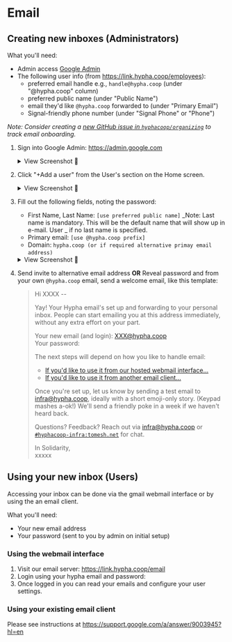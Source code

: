 
# Email

## Creating new inboxes (Administrators)

What you'll need:
- Admin access [Google Admin](https://admin.google.com)
- The following user info (from https://link.hypha.coop/employees):
    - preferred email handle e.g., `handle@hypha.coop` (under "@hypha.coop" column)
    - preferred public name (under "Public Name")
    - email they'd like `@hypha.coop` forwarded to (under "Primary Email")
    - Signal-friendly phone number (under "Signal Phone" or "Phone")

_Note: Consider creating a [new GitHub issue in `hyphacoop/organizing`](https://github.com/hyphacoop/organizing/issues/new) to track email onboarding._

1. Sign into Google Admin: https://admin.google.com
    <details>
      <summary>View Screenshot 🔎</summary>
      <img alt="Screenshot of Mailcow login page" src="images/email-mailbox-1.png" />
    </details>
2. Click "+Add a user" from the User's section on the Home screen.
    <details>
      <summary>View Screenshot 🔎</summary>
      <img alt="Screenshot of Mailcow mailbox tab" src="images/email-mailbox-2.png" />
    </details>
3. Fill out the following fields, noting the password:
    - First Name, Last Name: `[use preferred public name]`
      _Note: Last name is mandatory. This will be the default name that will show up in e-mail. User _ if no last name is specified.
    - Primary email: `[use @hypha.coop prefix]`
    - Domain: `hypha.coop (or if required alternative primay email address)`
    <details>
      <summary>View Screenshot 🔎</summary>
      <img alt="Screenshot of Mailcow mailbox creation popup" src="images/email-mailbox-3.png" />
    </details>

4. Send invite to alternative email address 
**OR**
Reveal password and from your own `@hypha.coop` email, send a welcome email, like this template:
    > Hi XXXX --
    >
    > Yay! Your Hypha email's set up and forwarding to your personal inbox. People can start emailing you at this address immediately, without any extra effort on your part.
    >
    > Your new email (and login): XXX@hypha.coop  
    > Your password: <xxxxxx>
    >
    > The next steps will depend on how you like to handle email:
    > - [If you'd like to use it from our hosted webmail interface...](#using-the-webmail-interface)
    > - [If you'd like to use it from another email client...](#using-your-existing-email-client)
    >
    > Once you're set up, let us know by sending a test email to infra@hypha.coop, ideally with a short emoji-only story. (Keypad mashes a-ok!) We'll send a friendly poke in a week if we haven't heard back.
    >
    > Questions? Feedback? Reach out via infra@hypha.coop or [`#hyphacoop-infra:tomesh.net`](https://chat.tomesh.net/#/room/#hyphacoop-infra:tomesh.net) for chat.
    >
    > In Solidarity,  
    > xxxxx

## Using your new inbox (Users)

Accessing your inbox can be done via the gmail webmail interface or by using the an email client.

What you'll need:
- Your new email address
- Your password (sent to you by admin on initial setup)

### Using the webmail interface

1. Visit our email server: https://link.hypha.coop/email
2. Login using your hypha email and password:
3. Once logged in you can read your emails and configure your user settings.

### Using your existing email client

Please see instructions at https://support.google.com/a/answer/9003945?hl=en
